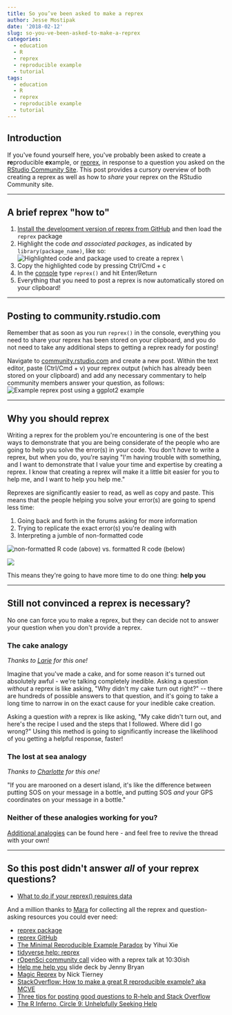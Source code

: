 ```yaml
---
title: So you’ve been asked to make a reprex
author: Jesse Mostipak
date: '2018-02-12'
slug: so-you-ve-been-asked-to-make-a-reprex
categories:
  - education
  - R
  - reprex
  - reproducible example
  - tutorial
tags:
  - education
  - R
  - reprex
  - reproducible example
  - tutorial
---
```

## Introduction
If you've found yourself here, you've probably been asked to create a **re**producible **ex**ample, or [reprex](https://www.tidyverse.org/help/), in response to a question you asked on the [RStudio Community Site](https://community.rstudio.com/). This post provides a cursory overview of both creating a reprex as well as how to _share_ your reprex on the RStudio Community site.  

***

## A brief reprex "how to"
1. [Install the development version of reprex from GitHub](https://github.com/tidyverse/reprex) and then load the `reprex` package
2. Highlight the code *and associated packages*, as indicated by `library(package_name)`, like so:
![Highlighted code and package used to create a reprex](https://i.imgur.com/qxZSz2L.png)
\ 
3. Copy the highlighted code by pressing Ctrl/Cmd + c
4. In the [console](http://r4ds.had.co.nz/workflow-scripts.html) type `reprex()` and hit Enter/Return
5. Everything that you need to post a reprex is now automatically stored on your clipboard!   

***

## Posting to community.rstudio.com  
Remember that as soon as you run `reprex()` in the console, everything you need to share your reprex has been stored on your clipboard, and you do not need to take any additional steps to getting a reprex ready for posting!

Navigate to [community.rstudio.com](https://community.rstudio.com/) and create a new post. Within the text editor, paste (Ctrl/Cmd + v) your reprex output (which has already been stored on your clipboard) and add any necessary commentary to help community members answer your question, as follows:
![Example reprex post using a ggplot2 example](https://i.imgur.com/0CE5pbI.png)

***

## Why you should reprex
Writing a reprex for the problem you're encountering is one of the best ways to demonstrate that you are being considerate of the people who are going to help you solve the error(s) in your code. You don't *have* to write a reprex, but when you do, you're saying "I'm having trouble with something, and I want to demonstrate that I value your time and expertise by creating a reprex. I know that creating a reprex will make it a little bit easier for you to help me, and I want to help you help me."  

Reprexes are significantly easier to read, as well as copy and paste. This means that the people helping you solve your error(s) are going to spend less time:  

1. Going back and forth in the forums asking for more information
2. Trying to replicate the exact error(s) you're dealing with  
3. Interpreting a jumble of non-formatted code  

![_non-formatted R code (above) vs. formatted R code (below)_](https://i.imgur.com/J7NHG50.png)

![](https://i.imgur.com/9on3dSC.png)

This means they're going to have more time to do one thing:
**help you**

***

## Still not convinced a reprex is necessary?
No one can force you to make a reprex, but they can decide not to answer your question when you don't provide a reprex.  

### The cake analogy
_Thanks to [Larie](https://twitter.com/lariebyrd) for this one!_  

Imagine that you've made a cake, and for some reason it's turned out absolutely awful - we're talking completely inedible. Asking a question *without* a reprex is like asking, "Why didn't my cake turn out right?" -- there are hundreds of possible answers to that question, and it's going to take a long time to narrow in on the exact cause for your inedible cake creation.  

Asking a question *with* a reprex is like asking, "My cake didn't turn out, and here's the recipe I used and the steps that I followed. Where did I go wrong?" Using this method is going to significantly increase the likelihood of you getting a helpful response, faster!

### The lost at sea analogy
_Thanks to [Charlotte](https://twitter.com/CVWickham) for this one!_  

 "If you are marooned on a desert island, it's like the difference between putting SOS on your message in a bottle, and putting SOS _and_ your GPS coordinates on your message in a bottle."

### Neither of these analogies working for you?
[Additional analogies](https://twitter.com/kierisi/status/963191049060528129) can be found here - and feel free to revive the thread with your own! 

***

## So this post didn't answer _all_ of your reprex questions?
* [What to do if your reprex() requires data](https://community.rstudio.com/t/best-practices-how-to-prepare-your-own-data-for-use-in-a-reprex-if-you-can-t-or-don-t-know-how-to-reproduce-a-problem-with-a-built-in-dataset/5346)  

And a million thanks to [Mara](https://twitter.com/dataandme) for collecting all the reprex and question-asking resources you could ever need:  

* [reprex package](http://reprex.tidyverse.org/)
* [reprex GitHub](https://github.com/tidyverse/reprex)
* [The Minimal Reproducible Example Paradox](https://yihui.name/en/2017/09/the-minimal-reprex-paradox/) by Yihui Xie
* [tidyverse help: reprex](https://www.tidyverse.org/help/#reprex)
* [rOpenSci community call](https://vimeo.com/208749032) video with a reprex talk at 10:30ish
* [Help me help you](https://speakerdeck.com/jennybc/reprex-help-me-help-you) slide deck by Jenny Bryan
* [Magic Reprex](http://www.njtierney.com/post/2017/01/11/magic-reprex/) by Nick Tierney
* [StackOverflow: How to make a great R reproducible example? aka MCVE](https://stackoverflow.com/questions/5963269/how-to-make-a-great-r-reproducible-example)
* [Three tips for posting good questions to R-help and Stack Overflow](https://www.r-bloggers.com/three-tips-for-posting-good-questions-to-r-help-and-stack-overflow/)
* [The R Inferno, Circle 9: Unhelpfully Seeking Help](http://www.burns-stat.com/pages/Tutor/R_inferno.pdf)
